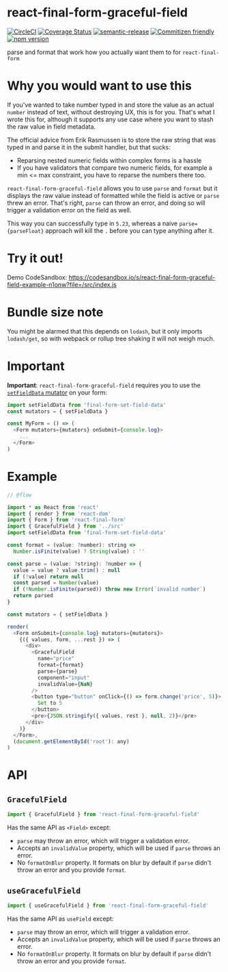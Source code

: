 # react-final-form-graceful-field

[![CircleCI](https://circleci.com/gh/jcoreio/react-final-form-graceful-field.svg?style=svg)](https://circleci.com/gh/jcoreio/react-final-form-graceful-field)
[![Coverage Status](https://codecov.io/gh/jcoreio/react-final-form-graceful-field/branch/master/graph/badge.svg)](https://codecov.io/gh/jcoreio/react-final-form-graceful-field)
[![semantic-release](https://img.shields.io/badge/%20%20%F0%9F%93%A6%F0%9F%9A%80-semantic--release-e10079.svg)](https://github.com/semantic-release/semantic-release)
[![Commitizen friendly](https://img.shields.io/badge/commitizen-friendly-brightgreen.svg)](http://commitizen.github.io/cz-cli/)
[![npm version](https://badge.fury.io/js/react-final-form-graceful-field.svg)](https://badge.fury.io/js/react-final-form-graceful-field)

parse and format that work how you actually want them to for `react-final-form`

# Why you would want to use this

If you've wanted to take number typed in and store the value as an actual `number` instead of text, without destroying UX, this is for you.
That's what I wrote this for, although it supports any use case where you want to stash the raw value in field metadata.

The official advice from Erik Rasmussen is to store the raw string that was typed in and parse it in the submit handler, but that sucks:

- Reparsing nested numeric fields within complex forms is a hassle
- If you have validators that compare two numeric fields, for example a min <= max constraint, you have to reparse the numbers there too.

`react-final-form-graceful-field` allows you to use `parse` and `format` but it displays the raw value instead of formatted while
the field is active or `parse` threw an error. That's right, `parse` can throw an error, and doing so will trigger a validation error on the field as well.

This way you can successfully type in `5.23`, whereas a naive `parse={parseFloat}` approach will kill the `.` before you can type anything
after it.

# Try it out!

Demo CodeSandbox: https://codesandbox.io/s/react-final-form-graceful-field-example-n1onw?file=/src/index.js

# Bundle size note

You might be alarmed that this depends on `lodash`, but it only imports `lodash/get`, so with webpack or rollup tree shaking it will not weigh much.

# Important

**Important**: `react-final-form-graceful-field` requires you to use the [`setFieldData` mutator](https://github.com/final-form/final-form-set-field-data) on your form:

```js
import setFieldData from 'final-form-set-field-data'
const mutators = { setFieldData }

const MyForm = () => (
  <Form mutators={mutators} onSubmit={console.log}>
    ...
  </Form>
)
```

# Example

```js
// @flow

import * as React from 'react'
import { render } from 'react-dom'
import { Form } from 'react-final-form'
import { GracefulField } from '../src'
import setFieldData from 'final-form-set-field-data'

const format = (value: ?number): string =>
  Number.isFinite(value) ? String(value) : ''

const parse = (value: ?string): ?number => {
  value = value ? value.trim() : null
  if (!value) return null
  const parsed = Number(value)
  if (!Number.isFinite(parsed)) throw new Error(`invalid number`)
  return parsed
}

const mutators = { setFieldData }

render(
  <Form onSubmit={console.log} mutators={mutators}>
    {({ values, form, ...rest }) => (
      <div>
        <GracefulField
          name="price"
          format={format}
          parse={parse}
          component="input"
          invalidValue={NaN}
        />
        <button type="button" onClick={() => form.change('price', 5)}>
          Set to 5
        </button>
        <pre>{JSON.stringify({ values, rest }, null, 2)}</pre>
      </div>
    )}
  </Form>,
  (document.getElementById('root'): any)
)
```

# API

## `GracefulField`

```js
import { GracefulField } from 'react-final-form-graceful-field'
```

Has the same API as `<Field>` except:

- `parse` may throw an error, which will trigger a validation error.
- Accepts an `invalidValue` property, which will be used if `parse` throws an error.
- No `formatOnBlur` property. It formats on blur by default if `parse` didn't throw an error and you provide `format`.

## `useGracefulField`

```js
import { useGracefulField } from 'react-final-form-graceful-field'
```

Has the same API as `useField` except:

- `parse` may throw an error, which will trigger a validation error.
- Accepts an `invalidValue` property, which will be used if `parse` throws an error.
- No `formatOnBlur` property. It formats on blur by default if `parse` didn't throw an error and you provide `format`.
